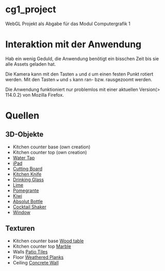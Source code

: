 # cg1_project
WebGL Projekt als Abgabe für das Modul Computergrafik 1

# Interaktion mit der Anwendung
Hab ein wenig Geduld, die Anwendung benötigt ein bisschen Zeit bis sie alle Assets geladen hat.

Die Kamera kann mit den Tasten `a` und `d` um einen festen Punkt rotiert werden.
Mit den Tasten `w` und `s` kann ran- bzw. rausgezoomt werden.

Die Anwendung funktioniert nur problemlos mit einer aktuellen Version(> 114.0.2) von Mozilla Firefox.

# Quellen

## 3D-Objekte
- Kitchen counter base (own creation)
- Kitchen counter top (own creation)
- [Water Tap](https://sketchfab.com/3d-models/boiling-water-tap-b97e6b20be564f1e85c104c2e9e50766)
- [iPad](https://www.cgtrader.com/free-3d-models/electronics/other/ipad-pro)
- [Cutting Board](https://www.turbosquid.com/3d-models/free-chopping-board-3d-model/538266)
- [Kitchen Knife](https://sketchfab.com/3d-models/cc0-kitchen-knife-9abb11c72259417682d790513ea5541f)
- [Drinking Glass](https://sketchfab.com/3d-models/drinking-glass-09c765956e0d427485ead3469179b0ba)
 - [Lime](https://polyhaven.com/a/food_lime_01)
- [Pomegrante](https://polyhaven.com/a/food_pomegranate_01)
- [Kiwi](https://polyhaven.com/a/food_kiwi_01)
- [Absolut Bottle](https://sketchfab.com/3d-models/absolut-vodka-1l-bottle-e11913a2fcdb41d5badfa841d6448c90)
- [Cocktail Shaker](https://sketchfab.com/3d-models/absolut-vodka-1l-bottle-e11913a2fcdb41d5badfa841d6448c90)
- [Window](https://sketchfab.com/3d-models/wooden-window-352ebe31b9d346869f7e86e840276d44)
## Texturen
- Kitchen counter base [Wood table](https://polyhaven.com/a/wood_table_001)
- Kitchen counter top [Marble](https://polyhaven.com/a/marble_01)
- Walls [Patio Tiles](https://polyhaven.com/a/patio_tiles)
- Floor [Weathered Planks](https://polyhaven.com/a/weathered_planks)
- Ceiling [Concrete Wall](https://polyhaven.com/a/concrete_wall_007)
